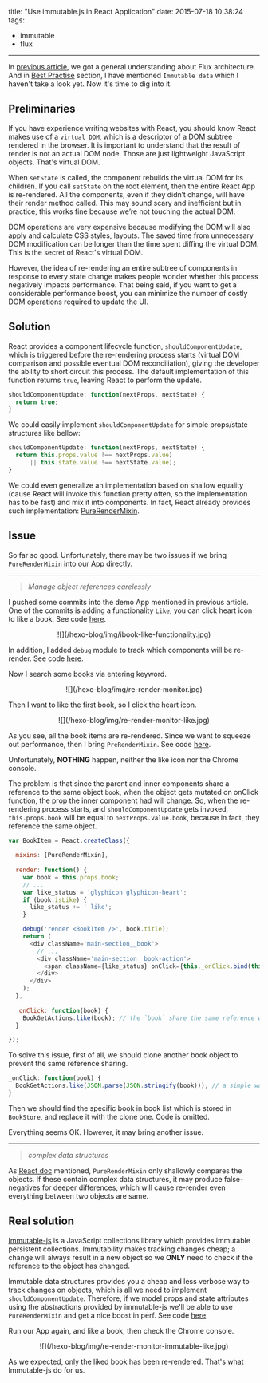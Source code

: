 title: "Use immutable.js in React Application"
date: 2015-07-18 10:38:24
tags:
- immutable
- flux

---

In [previous article](http://just4fun.github.io/hexo-blog/2015/05/12/flux-architecture/), we got a general understanding about Flux architecture. And in [Best Practise](http://just4fun.github.io/hexo-blog/2015/05/12/flux-architecture/#Best_Practise) section, I have mentioned `Immutable data` which I haven't take a look yet. Now it's time to dig into it.

<!-- more -->

## Preliminaries

If you have experience writing websites with React, you should know React makes use of a `virtual DOM`, which is a descriptor of a DOM subtree rendered in the browser. It is important to understand that the result of render is not an actual DOM node. Those are just lightweight JavaScript objects. That's virtual DOM.

When `setState` is called, the component rebuilds the virtual DOM for its children. If you call `setState` on the root element, then the entire React App is re-rendered. All the components, even if they didn’t change, will have their render method called. This may sound scary and inefficient but in practice, this works fine because we’re not touching the actual DOM.

DOM operations are very expensive because modifying the DOM will also apply and calculate CSS styles, layouts. The saved time from unnecessary DOM modification can be longer than the time spent diffing the virtual DOM. This is the secret of React's virtual DOM.

However, the idea of re-rendering an entire subtree of components in response to every state change makes people wonder whether this process negatively impacts performance. That being said, if you want to get a considerable performance boost, you can minimize the number of costly DOM operations required to update the UI.

## Solution

React provides a component lifecycle function, `shouldComponentUpdate`, which is triggered before the re-rendering process starts (virtual DOM comparison and possible eventual DOM reconciliation), giving the developer the ability to short circuit this process. The default implementation of this function returns `true`, leaving React to perform the update.
```javascript
shouldComponentUpdate: function(nextProps, nextState) {
  return true;
}
```

We could easily implement `shouldComponentUpdate` for simple props/state structures like bellow:
```javascript
shouldComponentUpdate: function(nextProps, nextState) {
  return this.props.value !== nextProps.value) 
      || this.state.value !== nextState.value);
}
```

We could even generalize an implementation based on shallow equality (cause React will invoke this function pretty often, so the implementation has to be fast) and mix it into components. In fact, React already provides such implementation: [PureRenderMixin](https://facebook.github.io/react/docs/pure-render-mixin.html).

## Issue

So far so good. 
Unfortunately, there may be two issues if we bring `PureRenderMixin` into our App directly.

---
> *Manage object references carelessly*

I pushed some commits into the demo App mentioned in previous article. One of the commits is adding a functionality `Like`, you can click heart icon to like a book. See code [here](https://github.com/just4fun/classics/commit/c010dc4cbacc021c45594720955a73664b28deec).
<div style='text-align: center;'>
![](/hexo-blog/img/ibook-like-functionality.jpg)
</div>

In addition, I added `debug` module to track which components will be re-render. See code [here](https://github.com/just4fun/classics/commit/f2915ad12d644f8691ab6ee309b7e8ceb1c9aedf).

Now I search some books via entering keyword.
<div style='text-align: center;'>
![](/hexo-blog/img/re-render-monitor.jpg)
</div>

Then I want to like the first book, so I click the heart icon.
<div style='text-align: center;'>
![](/hexo-blog/img/re-render-monitor-like.jpg)
</div>

As you see, all the book items are re-rendered. Since we want to squeeze out performance, then I bring `PreRenderMixin`. See code [here](https://github.com/just4fun/classics/commit/6ff882cd9c4913d92d9c4b7dbfc5e447f1df598e).

Unfortunately, **NOTHING** happen, neither the like icon nor the Chrome console.

The problem is that since the parent and inner components share a reference to the same object `book`, when the object gets mutated on onClick function, the prop the inner component had will change. So, when the re-rendering process starts, and `shouldComponentUpdate` gets invoked, `this.props.book` will be equal to `nextProps.value.book`, because in fact, they reference the same object.
```javascript
var BookItem = React.createClass({
  
  mixins: [PureRenderMixin],
  
  render: function() {
    var book = this.props.book;
    // ...
    var like_status = 'glyphicon glyphicon-heart';
    if (book.isLike) {
      like_status += ' like';
    }

    debug('render <BookItem />', book.title);
    return (
      <div className='main-section__book'>
        // ...
        <div className='main-section__book-action'>
          <span className={like_status} onClick={this._onClick.bind(this, book)}></span>
        </div>
      </div>
    );
  },
  
  _onClick: function(book) {
    BookGetActions.like(book); // the `book` share the same reference with `this.props.book`
  }

});
```

To solve this issue, first of all, we should clone another book object to prevent the same reference sharing.
```javascript
_onClick: function(book) {
  BookGetActions.like(JSON.parse(JSON.stringify(book))); // a simple way to clone
}
```

Then we should find the specific book in book list which is stored in `BookStore`, and replace it with the clone one. Code is omitted.

Everything seems OK. However, it may bring another issue.   

---
> *complex data structures*

As [React doc](https://facebook.github.io/react/docs/pure-render-mixin.html) mentioned, `PureRenderMixin` only shallowly compares the objects. If these contain complex data structures, it may produce false-negatives for deeper differences, which will cause re-render even everything between two objects are same.

## Real solution

[Immutable-js](https://github.com/facebook/immutable-js) is a JavaScript collections library which provides immutable persistent collections. Immutability makes tracking changes cheap; a change will always result in a new object so we **ONLY** need to check if the reference to the object has changed.

Immutable data structures provides you a cheap and less verbose way to track changes on objects, which is all we need to implement `shouldComponentUpdate`. Therefore, if we model props and state attributes using the abstractions provided by immutable-js we'll be able to use `PureRenderMixin` and get a nice boost in perf. See code [here](https://github.com/just4fun/classics/commit/ce3474f2b6d40a6a5c6e1e1b3d56681f5ca2b95f).

Run our App again, and like a book, then check the Chrome console.
<div style='text-align: center;'>
![](/hexo-blog/img/re-render-monitor-immutable-like.jpg)
</div>

As we expected, only the liked book has been re-rendered. That's what Immutable-js do for us.
